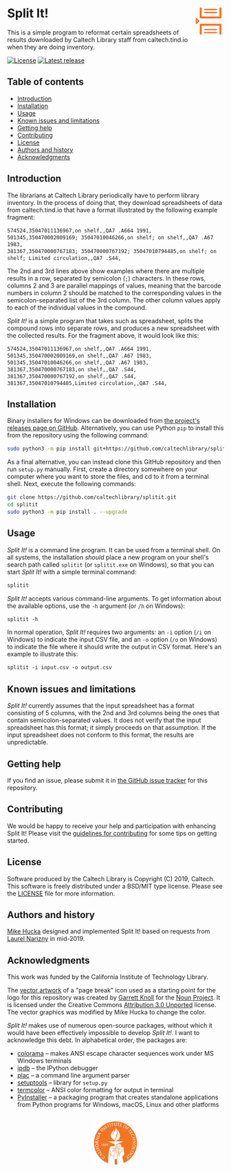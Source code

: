 Split It!<img width="14%" align="right" src=".graphics/splitit-icon.svg">
=========

This is a simple program to reformat certain spreadsheets of results downloaded by Caltech Library staff from caltech.tind.io when they are doing inventory.

[![License](https://img.shields.io/badge/License-BSD%203--Clause-blue.svg?style=flat-square)](https://choosealicense.com/licenses/bsd-3-clause)
[![Latest release](https://img.shields.io/badge/Latest_release-1.1.0-b44e88.svg?style=flat-square)](http://shields.io)


Table of contents
-----------------

* [Introduction](#introduction)
* [Installation](#installation)
* [Usage](#usage)
* [Known issues and limitations](#known-issues-and-limitations)
* [Getting help](#getting-help)
* [Contributing](#contributing)
* [License](#license)
* [Authors and history](#authors-and-history)
* [Acknowledgments](#authors-and-acknowledgments)


Introduction
------------

The librarians at Caltech Library periodically have to perform library inventory.  In the process of doing that, they download spreadsheets of data from caltech.tind.io that have a format illustrated by the following example fragment:

```
574524,35047011136967,on shelf,,QA7 .A664 1991,
501345,350470002009169; 35047010046266,on shelf; on shelf,,QA7 .A67 1983,
381367,350470000767183; 350470000767192; 35047010794485,on shelf; on shelf; Limited circulation,,QA7 .S44,
```

The 2nd and 3rd lines above show examples where there are multiple results in a row, separated by semicolon (`;`) characters.  In these rows, columns 2 and 3 are parallel mappings of values, meaning that the barcode numbers in column 2 should be matched to the corresponding values in the semicolon-separated list of the 3rd column.  The other column values apply to each of the individual values in the compound.

_Split It!_ is a simple program that takes such as spreadsheet, splits the compound rows into separate rows, and produces a new spreadsheet with the collected results.  For the fragment above, it would look like this:

```
574524,35047011136967,on shelf,,QA7 .A664 1991,
501345,350470002009169,on shelf,,QA7 .A67 1983,
501345,35047010046266,on shelf,,QA7 .A67 1983,
381367,350470000767183,on shelf,,QA7 .S44,
381367,350470000767192,on shelf,,QA7 .S44,
381367,35047010794485,Limited circulation,,QA7 .S44,
```

Installation
------------

Binary installers for Windows can be downloaded from [the project's releases page on GitHub](https://github.com/caltechlibrary/splitit/releases).  Alternatively, you can use Python `pip` to install this from the repository using the following command:
```sh
sudo python3 -m pip install git+https://github.com/caltechlibrary/splitit.git --upgrade
```

As a final alternative, you can instead clone this GitHub repository and then run `setup.py` manually.  First, create a directory somewhere on your computer where you want to store the files, and cd to it from a terminal shell.  Next, execute the following commands:
```sh
git clone https://github.com/caltechlibrary/splitit.git
cd splitit
sudo python3 -m pip install . --upgrade
```


Usage
-----

_Split It!_ is a command line program.  It can be used from a terminal shell.  On all systems, the installation _should_ place a new program on your shell's search path called `splitit` (or `splitit.exe` on Windows), so that you can start _Split It!_ with a simple terminal command:
```csh
splitit
```

_Split It!_ accepts various command-line arguments.  To get information about the available options, use the `-h` argument (or `/h` on Windows):
```csh
splitit -h
```

In normal operation, _Split It!_ requires two arguments: an `-i` option (`/i` on Windows) to indicate the input CSV file, and an `-o` option (`/o` on Windows) to indicate the file where it should write the output in CSV format.  Here's an example to illustrate this:
```csh
splitit -i input.csv -o output.csv
```


Known issues and limitations
----------------------------

_Split It!_ currently assumes that the input spreadsheet has a format consisting of 5 columns, with the 2nd and 3rd columns being the ones that contain semicolon-separated values.  It does not verify that the input spreadsheet has this format; it simply proceeds on that assumption.  If the input spreadsheet does not conform to this format, the results are unpredictable.


Getting help
------------

If you find an issue, please submit it in [the GitHub issue tracker](https://github.com/caltechlibrary/splitit/issues) for this repository.


Contributing
------------

We would be happy to receive your help and participation with enhancing Split It!  Please visit the [guidelines for contributing](CONTRIBUTING.md) for some tips on getting started.


License
-------

Software produced by the Caltech Library is Copyright (C) 2019, Caltech.  This software is freely distributed under a BSD/MIT type license.  Please see the [LICENSE](LICENSE) file for more information.


Authors and history
---------------------------

[Mike Hucka](https://github.com/mhucka) designed and implemented Split It! based on requests from [Laurel Narizny](https://github.com/lnarizny) in mid-2019.


Acknowledgments
---------------

This work was funded by the California Institute of Technology Library.

The [vector artwork](https://thenounproject.com/term/page-break/31219/) of a "page break" icon used as a starting point for the logo for this repository was created by [Garrett Knoll](https://thenounproject.com/g_a.k_/) for the [Noun Project](https://thenounproject.com).  It is licensed under the Creative Commons [Attribution 3.0 Unported](https://creativecommons.org/licenses/by/3.0/deed.en) license.  The vector graphics was modified by Mike Hucka to change the color. 

_Split It!_ makes use of numerous open-source packages, without which it would have been effectively impossible to develop _Split It!_.  I want to acknowledge this debt.  In alphabetical order, the packages are:

* [colorama](https://github.com/tartley/colorama) &ndash; makes ANSI escape character sequences work under MS Windows terminals
* [ipdb](https://github.com/gotcha/ipdb) &ndash; the IPython debugger
* [plac](http://micheles.github.io/plac/) &ndash; a command line argument parser
* [setuptools](https://github.com/pypa/setuptools) &ndash; library for `setup.py`
* [termcolor](https://pypi.org/project/termcolor/) &ndash; ANSI color formatting for output in terminal
* [PyInstaller](http://www.pyinstaller.org) &ndash; a packaging program that creates standalone applications from Python programs for Windows, macOS, Linux and other platforms


<div align="center">
  <br>
  <a href="https://www.caltech.edu">
    <img width="100" height="100" src=".graphics/caltech-round.svg">
  </a>
</div>
